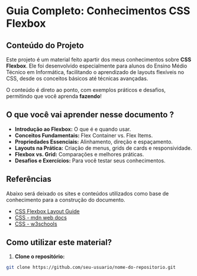 # Guia Completo: Conhecimentos CSS Flexbox

## Conteúdo do Projeto

Este projeto é um material feito apartir dos meus conhecimentos sobre **CSS Flexbox**. Ele foi desenvolvido especialmente para alunos do Ensino Médio Técnico em Informática, facilitando o aprendizado de layouts flexíveis no CSS, desde os conceitos básicos até técnicas avançadas.

O conteúdo é direto ao ponto, com exemplos práticos e desafios, permitindo que você aprenda **fazendo**!

## O que você vai aprender nesse documento ?

- **Introdução ao Flexbox:** O que é e quando usar.
- **Conceitos Fundamentais:** Flex Container vs. Flex Items.
- **Propriedades Essenciais:** Alinhamento, direção e espaçamento.
- **Layouts na Prática:** Criação de menus, grids de cards e responsividade.
- **Flexbox vs. Grid:** Comparações e melhores práticas.
- **Desafios e Exercícios:** Para você testar seus conhecimentos.

## Referências
Abaixo será deixado os sites e conteúdos utilizados como base de conhecimento para a construção do documento.

- [CSS Flexbox Layout Guide](https://css-tricks.com/snippets/css/a-guide-to-flexbox/)
- [CSS - mdn web docs](https://developer.mozilla.org/pt-BR/docs/Web/CSS)
- [CSS - w3schools](https://www.w3schools.com/Css/)

## Como utilizar este material?

1. **Clone o repositório:**

```bash
git clone https://github.com/seu-usuario/nome-do-repositorio.git
